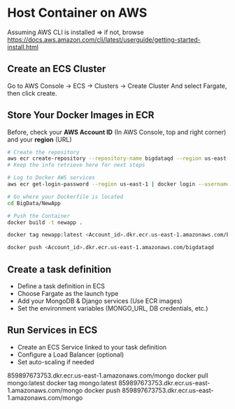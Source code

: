 # Host Container on AWS

Assuming AWS CLI is installed => if not, browse https://docs.aws.amazon.com/cli/latest/userguide/getting-started-install.html

## Create an ECS Cluster

Go to AWS Console → ECS → Clusters → Create Cluster 
And select Fargate, then click create.

## Store Your Docker Images in ECR

Before, check your **AWS Account ID** (In AWS Console, top and right corner) and your **region** (URL)

```bash
# Create the repository
aws ecr create-repository --repository-name bigdataqd --region us-east-1
# Keep the info retrieve here for next steps

# Log to Docker AWS services
aws ecr get-login-password --region us-east-1 | docker login --username AWS --password-stdin <Account_id>.dkr.ecr.us-east-1.amazonaws.com

# Go where your Dockerfile is located
cd BigData/NewApp

# Push the Container
docker build -t newapp .

docker tag newapp:latest <Account_id>.dkr.ecr.us-east-1.amazonaws.com/bigdataqd

docker push <Account_id>.dkr.ecr.us-east-1.amazonaws.com/bigdataqd
```

## Create a task definition

- Define a task definition in ECS
- Choose Fargate as the launch type
- Add your MongoDB & Django services (Use ECR images)
- Set the environment variables (MONGO_URL, DB credentials, etc.)

## Run Services in ECS

- Create an ECS Service linked to your task definition
- Configure a Load Balancer (optional)
- Set auto-scaling if needed

859897673753.dkr.ecr.us-east-1.amazonaws.com/mongo
docker pull mongo:latest
docker tag mongo:latest 859897673753.dkr.ecr.us-east-1.amazonaws.com/mongo
docker push 859897673753.dkr.ecr.us-east-1.amazonaws.com/mongo